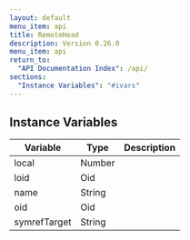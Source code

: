 ```yaml
---
layout: default
menu_item: api
title: RemoteHead
description: Version 0.26.0
menu_item: api
return_to:
  "API Documentation Index": /api/
sections:
  "Instance Variables": "#ivars"
---
```


## <a name="ivars"></a>Instance Variables

| Variable | Type | Description |
| --- | --- | --- |
| <a name="local"></a>local | Number |  |
| <a name="loid"></a>loid | Oid |  |
| <a name="name"></a>name | String |  |
| <a name="oid"></a>oid | Oid |  |
| <a name="symrefTarget"></a>symrefTarget | String |  |

